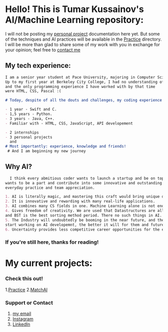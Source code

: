 # Hello! This is Tumar Kussainov's AI/Machine Learning repository:

I will not be posting my [personal project](www.github.com/tumarkuss/AI-MachineLearning-Practice/MatchAI) documentation here yet. But some of the techniques and AI practices will be available in the [Practice](www.github.com/tumarkuss/AI-MachineLearning-Practice/Practice) directory. I will be more than glad to share some of my work with you in exchange for your opinion; feel free to [contact me](mailto:tumarkuss@gmail.com)

## My tech experience:
```markdown
I am a senior year student at Pace University, majoring in Computer Science(B.S.).
Up to my first year at Berkeley City College, I had no understanding of CS
and the only programming experience I have worked with by that time
were HTML, CSS, Pascal :(

# Today, despite of all the douts and challenges, my coding experience is not so bad:)

- 1 year - Swift and C.
- 1,5 years - Python.
- 3 years - Java, C++.
- Familiar with - HTML, CSS, JavaScript, API developement

- 2 internships
- 3 personal projects
  and
# Most importantly: experience, knowledge and friends!
 # And I am beginning my new journey
```
## Why AI?

```markdown
  I think every abmitious coder wants to launch a startup and be on top of the world, but realistic coder
wants to be a part and contribute into some innovative and outstanding technology through hard work,
everyday practice and team appreciation.

1. AI is literally magic, and mastering this craft would bring unique dividents.
2. It is innovative and rewarding with many real-life applications.
3. AI combines many CS fields in one. Machine Learning alone is not enough to have a successful AI.
4. Gives freedom of creativity. We are used that Datastructures are all defined, and everything in coding is the way it is,
and BST is the best sorting method period. There no such things in AI. No rules or stereotypes. Enjoy!
5. The Industry will undoubtedly be booming in the near future, and the earlier Engineers
start working on AI developemnt, the better it will for them and future of the businesses, economy, tech, the people.
6. Uncertainty provides less competitive career opportunities for the engineers.


```
### If you're still here, thanks for reading!

# My current projects:

### Check this out!
1.[Practice](www.github.com/tumarkuss/AI-MachineLearning-Practice/Practice)
2.[MatchAI](www.github.com/tumarkuss/AI-MachineLearning-Practice/MatchAI)


### Support or Contact
1. [my email](mailto:tumarkuss@gmail.com)
2. [Instagram](www.instagram.com/tumarkuss)
3. [LinkedIn](www.linkedin.com/in/tumarkuss)

